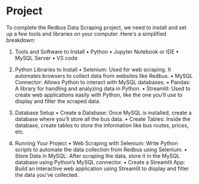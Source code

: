 # Project

To complete the Redbus Data Scraping project, we need to install and set up a few tools and libraries on your computer. Here's a simplified breakdown:
1. Tools and Software to Install
•	Python
•	Jupyter Notebook or IDE
•	MySQL Server
• VS code

2. Python Libraries to Install
•	Selenium: Used for web scraping. It automates browsers to collect data from websites like Redbus.
•	MySQL Connector: Allows Python to interact with MySQL databases.
•	Pandas: A library for handling and analyzing data in Python.
•	Streamlit: Used to create web applications easily with Python, like the one you’ll use to display and filter the scraped data.

3. Database Setup
•	Create a Database: Once MySQL is installed, create a database where you’ll store all the bus data.
•	Create Tables: Inside the database, create tables to store the information like bus routes, prices, etc.

4. Running Your Project
•	Web Scraping with Selenium: Write Python scripts to automate the data collection from Redbus using Selenium.
•	Store Data in MySQL: After scraping the data, store it in the MySQL database using Python’s MySQL connector.
•	Create a Streamlit App: Build an interactive web application using Streamlit to display and filter the data you’ve collected.
